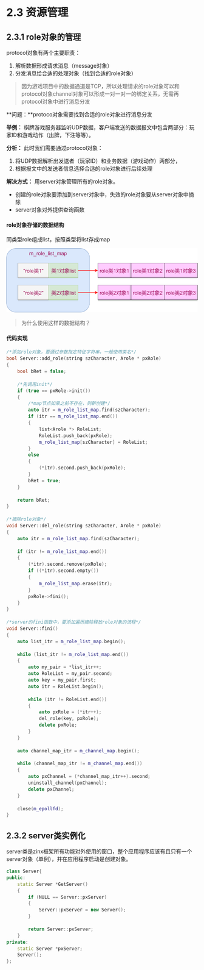 # 2.3 资源管理

## 2.3.1 role对象的管理

protocol对象有两个主要职责：

1. 解析数据形成请求消息（message对象）
2. 分发消息给合适的处理对象（找到合适的role对象）

> 因为游戏项目中的数据通道是TCP，所以处理请求的role对象可以和protocol对象channel对象可以形成一对一对一的绑定关系，无需再protocol对象中进行消息分发

**问题：**protoco对象需要找到合适的role对象进行消息分发

**举例：** 棋牌游戏服务器监听UDP数据，客户端发送的数据报文中包含两部分：玩家ID和游戏动作（出牌，下注等等）。

**分析：** 此时我们需要通过protocol对象：

1. 将UDP数据解析出发送者（玩家ID）和业务数据（游戏动作）两部分，
2. 根据报文中的发送者信息选择合适的role对象进行后续处理

**解决方式：** 用server对象管理所有的role对象。

+ 创建的role对象要添加到server对象中，失效的role对象要从server对象中摘除
+ server对象对外提供查询函数

#### role对象存储的数据结构

同类型role组成list，按照类型将list存成map

![](/assets/role对象数据结构.png)

> 为什么使用这样的数据结构？

#### 代码实现

```cpp
/*添加role对象，要通过参数指定特征字符串，一般使用类名*/
bool Server::add_role(string szCharacter, Arole * pxRole)
{
    bool bRet = false;

    /*先调用init*/
    if (true == pxRole->init())
    {
        /*map节点如果之前不存在，则新创建*/
        auto itr = m_role_list_map.find(szCharacter);
        if (itr == m_role_list_map.end())
        {
            list<Arole *> RoleList;
            RoleList.push_back(pxRole);
            m_role_list_map[szCharacter] = RoleList;
        }
        else
        {
            (*itr).second.push_back(pxRole);
        }
        bRet = true;
    }

    return bRet;
}

/*摘除role对象*/
void Server::del_role(string szCharacter, Arole * pxRole)
{
    auto itr = m_role_list_map.find(szCharacter);

    if (itr != m_role_list_map.end())
    {
        (*itr).second.remove(pxRole);
        if ((*itr).second.empty())
        {
            m_role_list_map.erase(itr);
        }
        pxRole->fini();
    }
}

/*server的fini函数中，要添加遍历摘除释放role对象的流程*/
void Server::fini()
{
    auto list_itr = m_role_list_map.begin();

    while (list_itr != m_role_list_map.end())
    {
        auto my_pair = *list_itr++;
        auto RoleList = my_pair.second;
        auto key = my_pair.first;
        auto itr = RoleList.begin();

        while (itr != RoleList.end())
        {
            auto pxRole = (*itr++);
            del_role(key, pxRole);
            delete pxRole;
        }
    }

    auto channel_map_itr = m_channel_map.begin();

    while (channel_map_itr != m_channel_map.end())
    {
        auto pxChannel = (*channel_map_itr++).second;
        uninstall_channel(pxChannel);
        delete pxChannel;
    }

    close(m_epollfd);
}
```

## 2.3.2 server类实例化

server类是zinx框架所有功能对外使用的窗口，整个应用程序应该有且只有一个server对象（单例），并在应用程序启动是创建对象。

```cpp
class Server{
public:
    static Server *GetServer()
    {
        if (NULL == Server::pxServer)
        {
            Server::pxServer = new Server();
        }

        return Server::pxServer;
    }
private:
    static Server *pxServer;
    Server();
};
```
